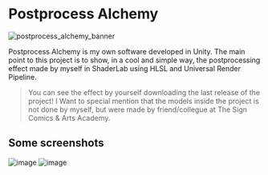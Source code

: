 # Postprocess Alchemy
![postprocess_alchemy_banner](https://user-images.githubusercontent.com/55745404/178143240-b273814f-1aa0-4e97-8e09-4c2ad4321aab.png)

Postprocess Alchemy is my own software developed in Unity. The main point to this project is to show, in a cool and simple way, the postprocessing effect made by myself in ShaderLab using HLSL and Universal Render Pipeline.

> You can see the effect by yourself downloading the last release of the project!
> I Want to special mention that the models inside the project is not done by myself, but were made by friend/collegue at The Sign Comics & Arts Academy.

## Some screenshots
![image](https://user-images.githubusercontent.com/55745404/178143325-03d49f5b-3ccd-4168-a3fd-a981c59db5f4.png)
![image](https://user-images.githubusercontent.com/55745404/178143342-63a88d0d-c8e4-4c89-844a-4bfeb74b1c72.png)
